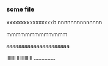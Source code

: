 ### some file
xxxxxxxxxxxxxxxxb
nnnnnnnnnnnnnn

mmmmmmmmmmmmm


aaaaaaaaaaaaaaaaaaaaa


llllllllllllllllllll
..............
